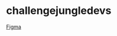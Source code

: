 # challengejungledevs
<a href="https://www.figma.com/file/VcTDvelFTVzCvt0eyPRA2r/Challenge-1-Introduction-to-Figma-Copy?node-id=0%3A1">Figma</a>


